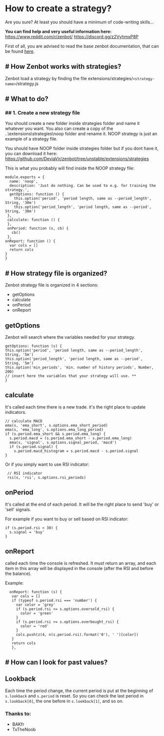 # How to create a strategy?

Are you sure?
At least you should have a minimum of code-writing skills...

**You can find help and very useful information here:**
https://www.reddit.com/r/zenbot/
https://discord.gg/z2VyhmxP8P

First of all, you are advised to read the base zenbot documentation, that can be found [here](https://github.com/DeviaVir/zenbot/tree/unstable/docs "here").

## # How Zenbot works with strategies?
Zenbot load a strategy by finding the file extensions/strategies/`<strategy-name>`/strategy.js

## # What to do?

### ## 1. Create a new strategy file
You should create a new folder inside strategies folder and name it whatever you want.
You also can create a copy of the ..\extensions\strategies\noop folder and rename it.
NOOP strategy is just an example of a strategy file.

You should have NOOP folder inside strategies folder but if you dont have it, you can download it here:
https://github.com/DeviaVir/zenbot/tree/unstable/extensions/strategies

This is what you probably will find inside the NOOP strategy file:

    module.exports = {
      name: 'noop',
      description: 'Just do nothing. Can be used to e.g. for training the strategy.',
      getOptions: function () {
        this.option('period', 'period length, same as --period_length', String, '30m')
        this.option('period_length', 'period length, same as --period', String, '30m')
     },
     calculate: function () {
     },
     onPeriod: function (s, cb) {
       cb()
     },
    onReport: function () { 
      var cols = []
      return cols
    }
    }

## # How strategy file is organized?
Zenbot strategy file is organized in 4 sections:
- getOptions
- calculate
- onPeriod
- onReport

## getOptions
Zenbot will search where the variables needed for your strategy.

    getOptions: function (s) {
    this.option('period', 'period length, same as --period_length', String, '5m')
    this.option('period_length', 'period length, same as --period', String, '5m')
    this.option('min_periods', 'min. number of history periods', Number, 200)
    // insert here the variables that your strategy will use. **
    }

## calculate
It's called each time there is a new trade. it's the right place to update indicators.

    // calculate MACD
    ema(s, 'ema_short', s.options.ema_short_period)
    ema(s, 'ema_long', s.options.ema_long_period)
    if (s.period.ema_short && s.period.ema_long) {
      s.period.macd = (s.period.ema_short - s.period.ema_long)
      ema(s, 'signal', s.options.signal_period, 'macd')
      if (s.period.signal) {
        s.period.macd_histogram = s.period.macd - s.period.signal
    }
    

Or if you simply want to use RSI indicator:

     // RSI indicator
     rsi(s, 'rsi', s.options.rsi_periods)


## onPeriod

It's called at the end of each period. It will be the right place to send 'buy' or 'sell' signals.

For example if you want to buy or sell based on RSI indicator:

    if (s.period.rsi < 30) { 
      s.signal = 'buy' 
    }

## onReport

called each time the console is refreshed. It must return an array, and each item in this array will be displayed in the console (after the RSI and before the balance).

Example:

      onReport: function (s) {
       var cols = []
       if (typeof s.period.rsi === 'number') {
         var color = 'grey'
         if (s.period.rsi <= s.options.oversold_rsi) {
           color = 'green'
         }
         if (s.period.rsi >= s.options.overbought_rsi) {
           color = 'red'
         }
         cols.push(z(4, n(s.period.rsi).format('0'), ' ')[color])
       }
       return cols 
       },
  


  
## # How can I look for past values?
## Lookback

Each time the period change, the current period is put at the beginning of `s.lookback` and `s.period` is reset. So you can check the last period in `s.lookback[0]`, the one before in `s.lookback[1]`, and so on.


### Thanks to:
- BAKfr
- TxTheNoob
